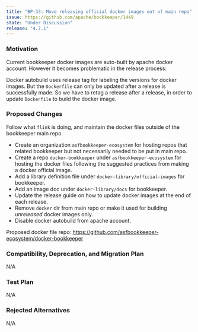 ```yaml
---
title: "BP-33: Move releasing official docker images out of main repo"
issue: https://github.com/apache/bookkeeper/1449
state: "Under Discussion"
release: "4.7.1"
---
```


### Motivation

Current bookkeeper docker images are auto-built by apache docker account. However it becomes problematic in the release process:

Docker autobuild uses release tag for labeling the versions for docker images. But the `Dockerfile` can only be updated after
a release is successfully made. So we have to retag a release after a release, in order to update `Dockerfile` to build the docker
image.

### Proposed Changes

Follow what `flink` is doing, and maintain the docker files outside of the bookkeeper main repo.

- Create an organization `asfbookkeeper-ecosystem` for hosting repos that related bookkeeper but not necessarily needed to be put in main repo.
- Create a repo `docker-bookkeeper` under `asfbookkeeper-ecosystem` for hosting the docker files following the suggested practices from making a docker official image.
- Add a library definition file under `docker-library/official-images` for bookkeeper.
- Add an image doc under `docker-library/docs` for bookkeeper.
- Update the release guide on how to update docker images at the end of each release.
- Remove `docker` dir from main repo or make it used for building *unreleased* docker images only.
- Disable docker autobuild from apache account.

Proposed docker file repo: https://github.com/asfbookkeeper-ecosystem/docker-bookkeeper

### Compatibility, Deprecation, and Migration Plan

N/A

### Test Plan

N/A

### Rejected Alternatives

N/A
